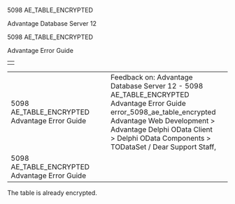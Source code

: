 5098 AE\_TABLE\_ENCRYPTED




Advantage Database Server 12  

5098 AE\_TABLE\_ENCRYPTED

Advantage Error Guide

|  |
| --- |
|  |

|  |  |  |  |  |
| --- | --- | --- | --- | --- |
| 5098 AE\_TABLE\_ENCRYPTED  Advantage Error Guide |  |  | Feedback on: Advantage Database Server 12 - 5098 AE\_TABLE\_ENCRYPTED Advantage Error Guide error\_5098\_ae\_table\_encrypted Advantage Web Development > Advantage Delphi OData Client > Delphi OData Components > TODataSet / Dear Support Staff, |  |
| 5098 AE\_TABLE\_ENCRYPTED  Advantage Error Guide |  |  |  |  |

The table is already encrypted.